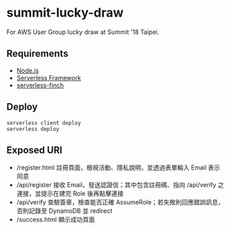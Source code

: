 # summit-lucky-draw

For AWS User Group lucky draw at Summit '18 Taipei.

## Requirements

* [Node.js]()
* [Serverless Framework](https://serverless.com/)
* [serverless-finch](https://github.com/fernando-mc/serverless-finch)


## Deploy

```
serverless client deploy
serverless deploy
```

## Exposed URI

* /register.html 註冊頁面，檢視活動、隱私說明，並透過表單輸入 Email 表示同意
* /api/register 接收 Email，發送認證信；其中包含註冊碼、指向 /api/verify 之連接，並提示在建完 Role 後再點擊連接
* /api/verify 查驗簽章，檢查能否正確 AssumeRole；若失敗則回應錯誤訊息，否則記錄至 DynamoDB 並 redirect
* /success.html 顯示成功頁面


